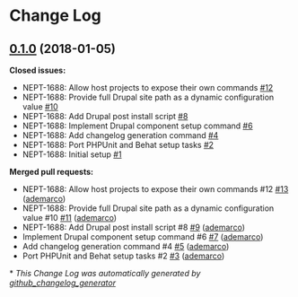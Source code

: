 # Change Log

## [0.1.0](https://github.com/ec-europa/oe-task-runner/tree/0.1.0) (2018-01-05)
**Closed issues:**

- NEPT-1688: Allow host projects to expose their own commands [\#12](https://github.com/ec-europa/oe-task-runner/issues/12)
- NEPT-1688: Provide full Drupal site path as a dynamic configuration value [\#10](https://github.com/ec-europa/oe-task-runner/issues/10)
- NEPT-1688: Add Drupal post install script [\#8](https://github.com/ec-europa/oe-task-runner/issues/8)
- NEPT-1688: Implement Drupal component setup command [\#6](https://github.com/ec-europa/oe-task-runner/issues/6)
- NEPT-1688: Add changelog generation command [\#4](https://github.com/ec-europa/oe-task-runner/issues/4)
- NEPT-1688: Port PHPUnit and Behat setup tasks [\#2](https://github.com/ec-europa/oe-task-runner/issues/2)
- NEPT-1688: Initial setup [\#1](https://github.com/ec-europa/oe-task-runner/issues/1)

**Merged pull requests:**

- NEPT-1688: Allow host projects to expose their own commands \#12 [\#13](https://github.com/ec-europa/oe-task-runner/pull/13) ([ademarco](https://github.com/ademarco))
- NEPT-1688: Provide full Drupal site path as a dynamic configuration value \#10 [\#11](https://github.com/ec-europa/oe-task-runner/pull/11) ([ademarco](https://github.com/ademarco))
- NEPT-1688: Add Drupal post install script \#8 [\#9](https://github.com/ec-europa/oe-task-runner/pull/9) ([ademarco](https://github.com/ademarco))
- Implement Drupal component setup command \#6 [\#7](https://github.com/ec-europa/oe-task-runner/pull/7) ([ademarco](https://github.com/ademarco))
- Add changelog generation command \#4 [\#5](https://github.com/ec-europa/oe-task-runner/pull/5) ([ademarco](https://github.com/ademarco))
- Port PHPUnit and Behat setup tasks \#2 [\#3](https://github.com/ec-europa/oe-task-runner/pull/3) ([ademarco](https://github.com/ademarco))



\* *This Change Log was automatically generated by [github_changelog_generator](https://github.com/skywinder/Github-Changelog-Generator)*